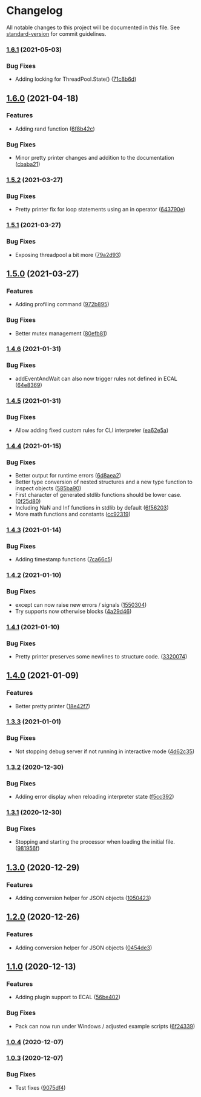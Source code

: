 # Changelog

All notable changes to this project will be documented in this file. See [standard-version](https://github.com/conventional-changelog/standard-version) for commit guidelines.

### [1.6.1](https://devt.de///compare/v1.6.0...v1.6.1) (2021-05-03)


### Bug Fixes

* Adding locking for ThreadPool.State() ([71c8b6d](https://devt.de///commit/71c8b6df3d56b0a15dcb601d7a9f8dd96f936d79))

## [1.6.0](https://devt.de///compare/v1.5.2...v1.6.0) (2021-04-18)


### Features

* Adding rand function ([6f8b42c](https://devt.de///commit/6f8b42c21fa28526f91ff0b0eac449688052bf93))


### Bug Fixes

* Minor pretty printer changes and addition to the documentation ([cbaba21](https://devt.de///commit/cbaba21419ea8d24393574aeda2f8394e92e60ba))

### [1.5.2](https://devt.de///compare/v1.5.1...v1.5.2) (2021-03-27)


### Bug Fixes

* Pretty printer fix for loop statements using an in operator ([643790e](https://devt.de///commit/643790ec49cde2db5a37fde329ef438a805e85e7))

### [1.5.1](https://devt.de///compare/v1.5.0...v1.5.1) (2021-03-27)


### Bug Fixes

* Exposing threadpool a bit more ([79a2d93](https://devt.de///commit/79a2d932589b02b6d8d229374340d8772c313593))

## [1.5.0](https://devt.de///compare/v1.4.6...v1.5.0) (2021-03-27)


### Features

* Adding profiling command ([972b895](https://devt.de///commit/972b895abc2369e7cf9429d35f6642952a1f1df8))


### Bug Fixes

* Better mutex management ([80efb81](https://devt.de///commit/80efb818410aef03d5313bbfd16b305230ce958c))

### [1.4.6](https://devt.de///compare/v1.4.5...v1.4.6) (2021-01-31)


### Bug Fixes

* addEventAndWait can also now trigger rules not defined in ECAL ([64e8369](https://devt.de///commit/64e83693a8fe114ac0414ad631e671edc84876cd))

### [1.4.5](https://devt.de///compare/v1.4.4...v1.4.5) (2021-01-31)


### Bug Fixes

* Allow adding fixed custom rules for CLI interpreter ([ea62e5a](https://devt.de///commit/ea62e5aaa92bf53ed4e95152f77f2ee7e699fac1))

### [1.4.4](https://devt.de///compare/v1.4.3...v1.4.4) (2021-01-15)


### Bug Fixes

* Better output for runtime errors ([6d8aea2](https://devt.de///commit/6d8aea29084102d267eb7e132b5d83d69c27a356))
* Better type conversion of nested structures and a new type function to inspect objects ([585ba90](https://devt.de///commit/585ba9018e1c3a36d237f1f40e3602240149c41f))
* First character of generated stdlib functions should be lower case. ([0f25d80](https://devt.de///commit/0f25d80738dbef6a681c0a6a36aba3e3fbf4c8d3))
* Including NaN and Inf functions in stdlib by default ([6f56203](https://devt.de///commit/6f56203e580ff8f22678748721efdbcb2a5549d9))
* More math functions and constants ([cc92319](https://devt.de///commit/cc923195bd67a5da93b1c7576c25d1b5ff2d0cba))

### [1.4.3](https://devt.de///compare/v1.4.2...v1.4.3) (2021-01-14)


### Bug Fixes

* Adding timestamp functions ([7ca66c5](https://devt.de///commit/7ca66c528a71f7a315c7d4cb914c2386f9adf5f5))

### [1.4.2](https://devt.de///compare/v1.4.1...v1.4.2) (2021-01-10)


### Bug Fixes

* except can now raise new errors / signals ([1550304](https://devt.de///commit/1550304c4c53916badbb005c400ac58517a82fc9))
* Try supports now otherwise blocks ([4a29d46](https://devt.de///commit/4a29d46f3ab4ef655131194f0a60e3e8fb62fafa))

### [1.4.1](https://devt.de///compare/v1.4.0...v1.4.1) (2021-01-10)


### Bug Fixes

* Pretty printer preserves some newlines to structure code. ([3320074](https://devt.de///commit/33200745a8331249e6edc05ef93a94fed398c7ee))

## [1.4.0](https://devt.de///compare/v1.3.3...v1.4.0) (2021-01-09)


### Features

* Better pretty printer ([18e42f7](https://devt.de///commit/18e42f771dc386a8a6cfb9329f59c5a246934be0))

### [1.3.3](https://devt.de///compare/v1.3.2...v1.3.3) (2021-01-01)


### Bug Fixes

* Not stopping debug server if not running in interactive mode ([4d62c35](https://devt.de///commit/4d62c353384d5cc718b891540abf0e5e344d9326))

### [1.3.2](https://devt.de///compare/v1.3.1...v1.3.2) (2020-12-30)


### Bug Fixes

* Adding error display when reloading interpreter state ([f5cc392](https://devt.de///commit/f5cc392a9cd4dd2a1d743fd9f1bc54bb71f1484a))

### [1.3.1](https://devt.de///compare/v1.3.0...v1.3.1) (2020-12-30)


### Bug Fixes

* Stopping and starting the processor when loading the initial file. ([981956f](https://devt.de///commit/981956ff9309b8395081d25a2c5711d872818015))

## [1.3.0](https://devt.de///compare/v1.2.0...v1.3.0) (2020-12-29)


### Features

* Adding conversion helper for JSON objects ([1050423](https://devt.de///commit/1050423c453169f22da029a52f131e2d3054a1f1))

## [1.2.0](https://devt.de///compare/v1.1.0...v1.2.0) (2020-12-26)


### Features

* Adding conversion helper for JSON objects ([0454de3](https://devt.de///commit/0454de30f32b70cb936675c86bf6bdafd4e4bc3b))

## [1.1.0](https://devt.de///compare/v1.0.4...v1.1.0) (2020-12-13)


### Features

* Adding plugin support to ECAL ([56be402](https://devt.de///commit/56be402e464b5f9574295e717a4cebc382852c26))


### Bug Fixes

* Pack can now run under Windows / adjusted example scripts ([6f24339](https://devt.de///commit/6f243399ea5c3042ad1092b94a6372e0fd55a5e0))

### [1.0.4](https://devt.de///compare/v1.0.3...v1.0.4) (2020-12-07)

### [1.0.3](https://devt.de///compare/v1.0.2...v1.0.3) (2020-12-07)


### Bug Fixes

* Test fixes ([9075df4](https://devt.de///commit/9075df4c630a25db597a3c48c74d230383dfd5e8))
